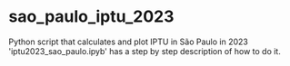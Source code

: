 # sao_paulo_iptu_2023
 Python script that calculates and plot IPTU in São Paulo in 2023<br>
 'iptu2023_sao_paulo.ipyb' has a step by step description of how to do it.
